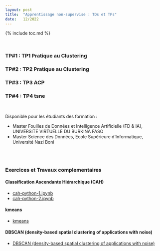 ```yaml
---
layout: post
title:  "Apprentissage non-supervise : TDs et TPs"
date:   12/2022
---
```


{% include toc.md %}

<br/>

### **TP#1 : TP1 Pratique au Clustering**
### **TP#2 : TP2 Pratique au Clustering**
### **TP#3 : TP3 ACP**
### **TP#4 : TP4 tsne**

<br/>

Disponible pour les étudiants des formation : 
- Master Fouilles de Données et Intelligence Artificielle (FD & IA), UNIVERSITE VIRTUELLE DU BURKINA FASO
- Master Science des Données, Ecole Supérieure d’Informatique, Université Nazi Boni

<br/><br/>

 ### **Exercices et Travaux complementaires**

 #### Classification Ascendante Hiérarchique (CAH)
 - [cah-python-1.ipynb](https://github.com/armelsoubeiga/Cours/blob/master/Apprentissage%20non%20supervise/cah-python-1.ipynb)
 - [cah-python-2.ipynb](https://github.com/armelsoubeiga/Cours/blob/master/Apprentissage%20non%20supervise/cah-python-2.ipynb)

#### kmeans
- [kmeans](https://github.com/armelsoubeiga/Cours/blob/master/Apprentissage%20non%20supervise/kmeans-python.ipynb)

#### DBSCAN (density-based spatial clustering of applications with noise)
- [DBSCAN (density-based spatial clustering of applications with noise)](https://github.com/armelsoubeiga/Cours/blob/master/Apprentissage%20non%20supervise/dbscan-python.ipynb)




